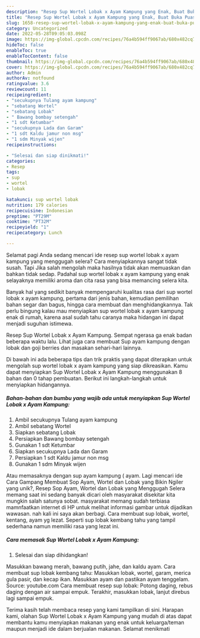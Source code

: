 ```yaml
---
description: "Resep Sup Wortel Lobak x Ayam Kampung yang Enak, Buat Buka Puasa Lezat Sekali"
title: "Resep Sup Wortel Lobak x Ayam Kampung yang Enak, Buat Buka Puasa Lezat Sekali"
slug: 1658-resep-sup-wortel-lobak-x-ayam-kampung-yang-enak-buat-buka-puasa-lezat-sekali
category: Uncategorized
date: 2022-05-28T09:05:03.098Z
image: https://img-global.cpcdn.com/recipes/76a4b594ff9067ab/680x482cq70/sup-wortel-lobak-x-ayam-kampung-foto-resep-utama.jpg
hideToc: false
enableToc: true
enableTocContent: false
thumbnail: https://img-global.cpcdn.com/recipes/76a4b594ff9067ab/680x482cq70/sup-wortel-lobak-x-ayam-kampung-foto-resep-utama.jpg
cover: https://img-global.cpcdn.com/recipes/76a4b594ff9067ab/680x482cq70/sup-wortel-lobak-x-ayam-kampung-foto-resep-utama.jpg
author: Admin
authorAv: notfound
ratingvalue: 3.6
reviewcount: 11
recipeingredient:
- "secukupnya Tulang ayam kampung"
- "sebatang Wortel"
- "sebatang Lobak"
- " Bawang bombay setengah"
- "1 sdt Ketumbar"
- "secukupnya Lada dan Garam"
- "1 sdt Kaldu jamur non msg"
- "1 sdm Minyak wijen"
recipeinstructions:

- "Selesai dan siap dinikmati!"
categories:
- Resep
tags:
- sup
- wortel
- lobak

katakunci: sup wortel lobak 
nutrition: 179 calories
recipecuisine: Indonesian
preptime: "PT29M"
cooktime: "PT32M"
recipeyield: "1"
recipecategory: Lunch

---
```



Selamat pagi Anda sedang mencari ide resep sup wortel lobak x ayam kampung yang menggugah selera? Cara menyiapkannya sangat tidak susah. Tapi Jika salah mengolah maka hasilnya tidak akan memuaskan dan bahkan tidak sedap. Padahal sup wortel lobak x ayam kampung yang enak selayaknya memiliki aroma dan cita rasa yang bisa memancing selera kita.


Banyak hal yang sedikit banyak mempengaruhi kualitas rasa dari sup wortel lobak x ayam kampung, pertama dari jenis bahan, kemudian pemilihan bahan segar dan bagus, hingga cara membuat dan menghidangkannya. Tak perlu bingung kalau mau menyiapkan sup wortel lobak x ayam kampung enak di rumah, karena asal sudah tahu caranya maka hidangan ini dapat menjadi suguhan istimewa.

Resep Sup Wortel Lobak x Ayam Kampung. Sempat ngerasa ga enak badan beberapa waktu lalu. Lihat juga cara membuat Sup ayam kampung dengan lobak dan goji berries dan masakan sehari-hari lainnya.


Di bawah ini ada beberapa tips dan trik praktis yang dapat diterapkan untuk mengolah sup wortel lobak x ayam kampung yang siap dikreasikan. Kamu dapat menyiapkan Sup Wortel Lobak x Ayam Kampung menggunakan 8 bahan dan 0 tahap pembuatan. Berikut ini langkah-langkah untuk menyiapkan hidangannya.

<!--inarticleads1-->

##### Bahan-bahan dan bumbu yang wajib ada untuk menyiapkan Sup Wortel Lobak x Ayam Kampung:

1. Ambil secukupnya Tulang ayam kampung
1. Ambil sebatang Wortel
1. Siapkan sebatang Lobak
1. Persiapkan  Bawang bombay setengah
1. Gunakan 1 sdt Ketumbar
1. Siapkan secukupnya Lada dan Garam
1. Persiapkan 1 sdt Kaldu jamur non msg
1. Gunakan 1 sdm Minyak wijen


Atau memasaknya dengan sup ayam kampung ( ayam. Lagi mencari ide Cara Gampang Membuat Sop Ayam, Wortel dan Lobak yang Bikin Ngiler yang unik?, Resep Sop Ayam, Wortel dan Lobak yang Menggugah Selera memang saat ini sedang banyak dicari oleh masyarakat disekitar kita mungkin salah satunya sobat. masyarakat memang sudah terbiasa mamnfaatkan internet di HP untuk melihat informasi gambar untuk dijadikan wawasan. nah kali ini saya akan berbagi. Cara membuat sup lobak, wortel, kentang, ayam yg lezat. Seperti sup lobak kembang tahu yang tampil sederhana namun memiliki rasa yang lezat ini. 

<!--inarticleads2-->

##### Cara memasak Sup Wortel Lobak x Ayam Kampung:


1. Selesai dan siap dihidangkan!

Masukkan bawang merah, bawang putih, jahe, dan kaldu ayam. Cara membuat sup lobak kembang tahu: Masukkan lobak, wortel, garam, merica gula pasir, dan kecap ikan. Masukkan ayam dan pastikan ayam tenggelam. Source: youtube.com Cara membuat resep sup lobak: Potong daging, rebus daging dengan air sampai empuk. Terakhir, masukkan lobak, lanjut direbus lagi sampai empuk. 

Terima kasih telah membaca resep yang kami tampilkan di sini. Harapan kami, olahan Sup Wortel Lobak x Ayam Kampung yang mudah di atas dapat membantu kamu menyiapkan makanan yang enak untuk keluarga/teman maupun menjadi ide dalam berjualan makanan. Selamat menikmati
